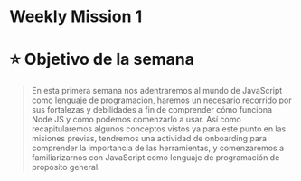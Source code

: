 # Weekly Mission 1

# ⭐️ Objetivo de la semana

> En esta primera semana nos adentraremos al mundo de JavaScript como lenguaje de programación, haremos un necesario recorrido por sus fortalezas y debilidades a fin de comprender cómo funciona Node JS y cómo podemos comenzarlo a usar. Así como recapitularemos algunos conceptos vistos ya para este punto en las misiones previas, tendremos una actividad de onboarding para comprender la importancia de las herramientas, y comenzaremos a familiarizarnos con JavaScript como lenguaje de programación de propósito general.
